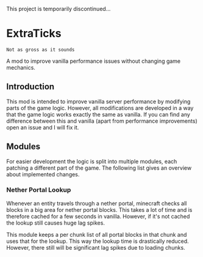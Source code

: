 This project is temporarily discontinued...

# ExtraTicks

    Not as gross as it sounds
    
A mod to improve vanilla performance issues without changing game mechanics.

## Introduction

This mod is intended to improve vanilla server performance by modifying parts of the game logic.
However, all modifications are developed in a way that the game logic works exactly the same as vanilla.
If you can find any difference between this and vanilla (apart from performance improvements) open an issue and I will fix it.

## Modules

For easier development the logic is split into multiple modules, each patching a different part of the game.
The following list gives an overview about implemented changes.

### Nether Portal Lookup

Whenever an entity travels through a nether portal, minecraft checks all blocks in a big area for nether portal blocks.
This takes a lot of time and is therefore cached for a few seconds in vanilla.
However, if it's not cached the lookup still causes huge lag spikes.

This module keeps a per chunk list of all portal blocks in that chunk and uses that for the lookup.
This way the lookup time is drastically reduced.
However, there still will be significant lag spikes due to loading chunks.

